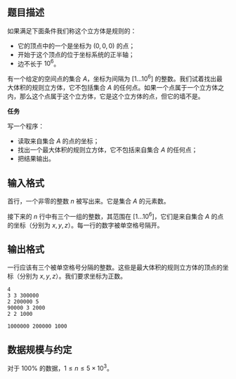 ## 题目描述

如果满足下面条件我们称这个立方体是规则的：

- 它的顶点中的一个是坐标为 $(0,0,0)$ 的点；
- 开始于这个顶点的位于坐标系统的正半轴；
- 边不长于 $10^6$。

有一个给定的空间点的集合 $A$，坐标为间隔为 $[1\dots 10^6]$ 的整数。我们试着找出最大体积的规则立方体，它不包括集合 $A$ 的任何点。如果一个点属于一个立方体之内，那么这个点属于这个立方体，它是这个立方体的点，但它的墙不是。

**任务**

写一个程序：

- 读取来自集合 $A$ 的点的坐标；
- 找出一个最大体积的规则立方体，它不包括来自集合 $A$ 的任何点；
- 把结果输出。

## 输入格式

首行，一个非零的整数 $n$ 被写出来。它是集合 $A$ 的元素数。

接下来的 $n$ 行中有三个一组的整数，其范围在 $[1\dots 10^6]$，它们是来自集合 $A$ 的点的坐标（分别为 $x,y,z$）。每一行的数字被单空格号隔开。

## 输出格式

一行应该有三个被单空格号分隔的整数。这些是最大体积的规则立方体的顶点的坐标（分别为 $x,y,z$）。我们要求坐标为正数。

```input1
4
3 3 300000
2 200000 5
90000 3 2000
2 2 1000
```
```output1
1000000 200000 1000
```

## 数据规模与约定

对于 $100\%$ 的数据，$1\le n \le 5\times 10^3$。

